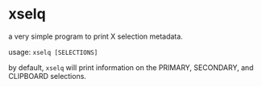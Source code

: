 xselq
=====

a very simple program to print X selection metadata.

usage: `xselq [SELECTIONS]`

by default, `xselq` will print information on the PRIMARY, SECONDARY, and CLIPBOARD selections.

